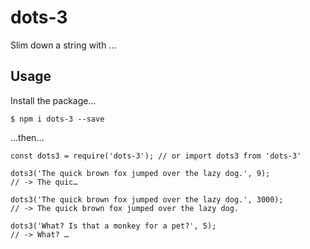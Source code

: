 # dots-3
Slim down a string with ...

## Usage
Install the package...
```
$ npm i dots-3 --save
```
...then...
```
const dots3 = require('dots-3'); // or import dots3 from 'dots-3'

dots3('The quick brown fox jumped over the lazy dog.', 9);
// -> The quic…

dots3('The quick brown fox jumped over the lazy dog.', 3000);
// -> The quick brown fox jumped over the lazy dog.

dots3('What? Is that a monkey for a pet?', 5);
// -> What? …